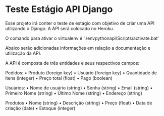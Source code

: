 # Teste Estágio API Django

Esse projeto irá conter o teste de estágio com objetivo de criar uma API utilizando o Django.
A API será colocado no Heroku.

O comando para ativar o virtualenv é '.\envpythonapi\Scripts\activate.bat'

Abaixo serão adicionadas informações em relação a documentação e utilização da API.

A API é composta de três entidades e seus respectivos campos:

Pedidos:
• Produto (foreign key)
• Usuário (foreign key)
• Quantidade de itens (integer)
• Preço total (float)
• Pago (boolean)

Usuários:
• Nome de usuário (string)
• Senha (string)
• Email (string)
• Primeiro Nome (string)
• Último Nome (string)
• Endereço (string)

Produtos
• Nome (string)
• Descrição (string)
• Preço (float)
• Data de criação (date)
• Estoque (integer)